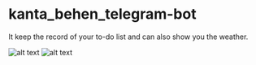 # kanta_behen_telegram-bot
It keep the record of your to-do list and can also show you the weather. 

![alt text](https://user-images.githubusercontent.com/63765823/105077995-55cbd680-5ab3-11eb-96bb-e09b19208392.jpg)
![alt text](https://user-images.githubusercontent.com/63765823/105078003-5b292100-5ab3-11eb-8c0c-c0d4a45a0083.jpg)
